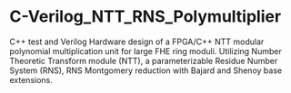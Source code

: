 # C-Verilog_NTT_RNS_Polymultiplier

C++ test and Verilog Hardware design of a FPGA/C++ NTT modular polynomial multiplication unit for large FHE ring moduli.
Utilizing Number Theoretic Transform module (NTT), a parameterizable Residue Number System (RNS), RNS Montgomery reduction with Bajard and Shenoy base extensions.

